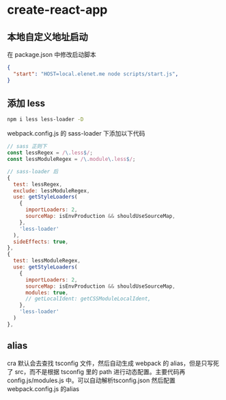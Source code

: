 # create-react-app

## 本地自定义地址启动 

在 package.json 中修改启动脚本

```json
{
  "start": "HOST=local.elenet.me node scripts/start.js",
}
```

## 添加 less

```bash
npm i less less-loader -D
```

webpack.config.js 的 sass-loader 下添加以下代码

```js
// sass 正则下
const lessRegex = /\.less$/;
const lessModuleRegex = /\.module\.less$/;

// sass-loader 后
{
  test: lessRegex,
  exclude: lessModuleRegex,
  use: getStyleLoaders(
    {
      importLoaders: 2,
      sourceMap: isEnvProduction && shouldUseSourceMap,
    },
    'less-loader'
  ),
  sideEffects: true,
},
{
  test: lessModuleRegex,
  use: getStyleLoaders(
    {
      importLoaders: 2,
      sourceMap: isEnvProduction && shouldUseSourceMap,
      modules: true,
      // getLocalIdent: getCSSModuleLocalIdent,
    },
    'less-loader'
  )
},
```

## alias

cra 默认会去查找 tsconfig 文件，然后自动生成 webpack 的 alias，但是只写死了 src，而不是根据 tsconfig 里的 path 进行动态配置。主要代码再 config.js/modules.js 中。可以自动解析tsconfig.json 然后配置webpack.config.js 的alias
